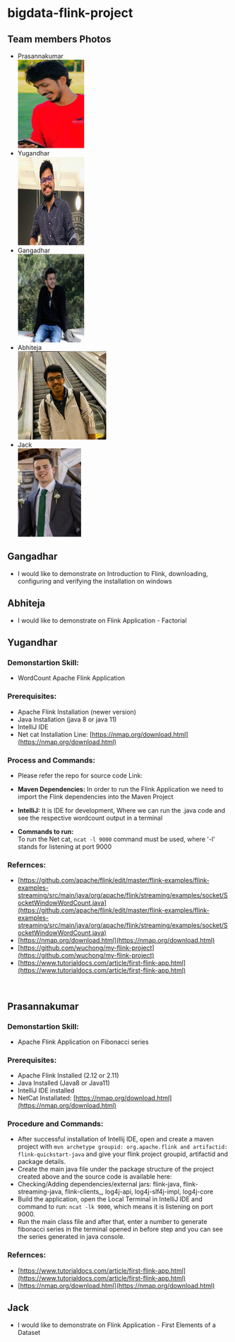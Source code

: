 # bigdata-flink-project

## Team members Photos
- Prasannakumar<br>
<img src="120973429_3435290799898682_444559416223621538_o.jpg" width="150" height="200" /><br>
- Yugandhar<br>
<img src="profile_yugandhar.jpeg" width="150" height="200" /><br>
- Gangadhar<br>
<img src="Gangadhar.png" width="150" height="200" /><br>
- Abhiteja<br>
<img src="Me.jpg" widt="150" height="200" /><br>
- Jack<br>
<img src="Selfie.jpg" widt="150" height="200" /><br>

## Gangadhar
- I would like to demonstrate on Introduction to Flink, downloading, configuring and verifying the installation on windows  <br>

## Abhiteja
- I would like to demonstrate on Flink Application - Factorial <br>

## Yugandhar
### Demonstartion Skill:
* WordCount Apache Flink Application
### Prerequisites:
* Apache Flink Installation (newer version)
* Java Installation (java 8 or java 11)
* IntelliJ IDE
* Net cat Installation Line: [https://nmap.org/download.html](https://nmap.org/download.html)
### Process and Commands:
* Please refer the repo for source code Link:[]()
* **Maven Dependencies:** In order to run the Flink Application we need to import the Flink dependencies into the Maven Project
* **IntelliJ:** It is IDE for development, Where we can run the .java code and see the respective wordcount output in a terminal

* **Commands to run:** <br/> 
To run the Net cat, ``` ncat -l 9000 ``` command must be used, where '-l' stands for listening at port 9000

### Refernces:
* [https://github.com/apache/flink/edit/master/flink-examples/flink-examples-streaming/src/main/java/org/apache/flink/streaming/examples/socket/SocketWindowWordCount.java](https://github.com/apache/flink/edit/master/flink-examples/flink-examples-streaming/src/main/java/org/apache/flink/streaming/examples/socket/SocketWindowWordCount.java)
* [https://nmap.org/download.html](https://nmap.org/download.html)
* [https://github.com/wuchong/my-flink-project](https://github.com/wuchong/my-flink-project)
* [https://www.tutorialdocs.com/article/first-flink-app.html](https://www.tutorialdocs.com/article/first-flink-app.html)
<br>

## Prasannakumar
### Demonstartion Skill:
* Apache Flink Application on Fibonacci series
### Prerequisites:
* Apache Flink Installed (2.12 or 2.11)
* Java Installed (Java8 or Java11)
* IntelliJ IDE installed
* NetCat Installated: [https://nmap.org/download.html](https://nmap.org/download.html)
### Procedure and Commands:
* After successful installation of Intellij IDE, open and create a maven project with ```mvn archetype groupid: org.apache.flink and artifactid: flink-quickstart-java``` and give your flink project groupid, artifactid and package details.
* Create the main java file under the package structure of the project created above and the source code is available here: 
* Checking/Adding dependencies/external jars: flink-java, flink-streaming-java, flink-clients_, log4j-api, log4j-slf4j-impl, log4j-core
* Build the application, open the Local Terminal in IntelliJ IDE and command to run: ```ncat -lk 9000```, which means it is listening on port 9000. 
* Run the main class file and after that, enter a number to generate fibonacci series in the terminal opened in before step and you can see the series generated in java console.

### Refernces:
* [https://www.tutorialdocs.com/article/first-flink-app.html](https://www.tutorialdocs.com/article/first-flink-app.html)
* [https://nmap.org/download.html](https://nmap.org/download.html)


## Jack
- I would like to demonstrate on Flink Application - First Elements of a Dataset
